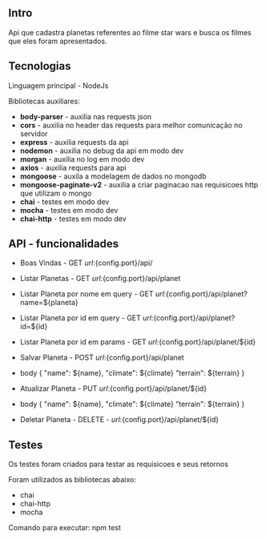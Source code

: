 ## Intro

Api que cadastra planetas referentes ao filme star wars e busca os filmes que eles foram apresentados.

## Tecnologias

Linguagem principal - NodeJs

Bibliotecas auxiliares:
-   **body-parser** - auxilia nas requests json
-   **cors** - auxilia no header das requests para melhor comunicação no servidor
-   **express** - auxilia requests da api
-   **nodemon** - auxilia no debug da api em modo dev
-   **morgan** - auxilia no log em modo dev
-   **axios** - auxilia requests para api
-   **mongoose** - auxila a modelagem de dados no mongodb
-   **mongoose-paginate-v2** - auxilia a criar paginacao nas requisicoes http que utilizam o mongo
-   **chai** - testes em modo dev
-   **mocha** - testes em modo dev
-   **chai-http** - testes em modo dev



## API - funcionalidades
-   Boas Vindas - GET ${url}:${config.port}/api/
-   Listar Planetas - GET ${url}:${config.port}/api/planet
-   Listar Planeta por nome em query - GET ${url}:${config.port}/api/planet?name=${planeta}
-   Listar Planeta por id em query - GET ${url}:${config.port}/api/planet?id=${id}
-   Listar Planeta por id em params - GET ${url}:${config.port}/api/planet/${id}
-   Salvar Planeta - POST ${url}:${config.port}/api/planet

- body {
      	"name":  ${name},
	     "climate": ${climate}
          "terrain": ${terrain}
    }
-   Atualizar Planeta - PUT $url:${config.port}/api/planet/${id}

- body {
      	"name":  ${name},
	     "climate": ${climate}
          "terrain": ${terrain}
    }
-   Deletar Planeta - DELETE - $url:${config.port}/api/planet/${id}    


## Testes

Os testes foram criados para testar as requisicoes e seus retornos


Foram utilizados as bibliotecas abaixo:
-   chai
-   chai-http
-   mocha

Comando para executar:
npm test